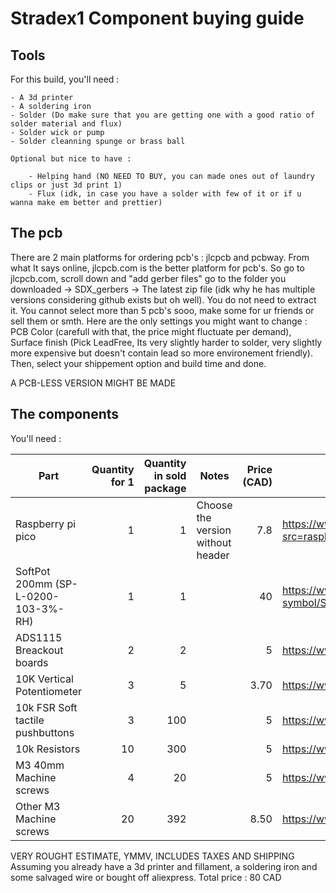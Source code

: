 # Stradex1 Component buying guide

## Tools

For this build, you'll need : 

    - A 3d printer
    - A soldering iron
    - Solder (Do make sure that you are getting one with a good ratio of solder material and flux)
    - Solder wick or pump
    - Solder cleanning spunge or brass ball
    
    Optional but nice to have : 

        - Helping hand (NO NEED TO BUY, you can made ones out of laundry clips or just 3d print 1)
        - Flux (idk, in case you have a solder with few of it or if u wanna make em better and prettier)

## The pcb

There are 2 main platforms for ordering pcb's : jlcpcb and pcbway. From what It says online, jlcpcb.com is the better platform for pcb's. So go to jlcpcb.com, scroll down and "add gerber files" go to the folder you downloaded -> SDX_gerbers -> The latest zip file (idk why he has multiple versions considering github exists but oh well). You do not need to extract it. You cannot select more than 5 pcb's sooo, make some for ur friends or sell them or smth. Here are the only settings you might want to change : PCB Color (carefull with that, the price might fluctuate per demand), Surface finish (Pick LeadFree, Its very slightly harder to solder, very slightly more expensive but doesn't contain lead so more environement friendly). Then, select your shippement option and build time and done.

A PCB-LESS VERSION MIGHT BE MADE

## The components

You'll need :
    
| Part       | Quantity for 1  | Quantity in sold package  | Notes   |Price (CAD)  | Url |
| --------------------|-----------------:|----------------:|------------|----:|-----|
| Raspberry pi pico |     1 |  1|  Choose the version without header | 7.8 | https://www.pishop.ca/product/raspberry-pi-pico-2/?src=raspberrypi|
| SoftPot 200mm (SP-L-0200-103-3%-RH) | 1 | 1 | | 40 | https://www.digikey.ca/en/products/detail/spectra-symbol/SP-L-0200-103-3-RH/2175427 |
|  ADS1115 Breackout boards | 2 | 2 | | 5 | https://www.aliexpress.com/item/1005007906475242.html |
| 10K Vertical Potentiometer | 3 | 5 | | 3.70 | https://www.aliexpress.com/item/1005006220604488.html |
| 10k FSR Soft tactile pushbuttons | 3 | 100 | | 5 | https://www.aliexpress.com/item/1005009964547709.html |
| 10k Resistors | 10 | 300 | | 5 | https://www.aliexpress.com/item/1005008321368077.html |
| M3 40mm Machine screws | 4 | 20 | | 5 | https://www.aliexpress.com/item/33003801934.html |
| Other M3 Machine screws | 20 | 392 | | 8.50 | https://www.aliexpress.com/item/1005007273134914.html |

VERY ROUGHT ESTIMATE, YMMV, INCLUDES TAXES AND SHIPPING Assuming you already have a 3d printer and fillament, a soldering iron and some salvaged wire or bought off aliexpress.
Total price : 80 CAD
